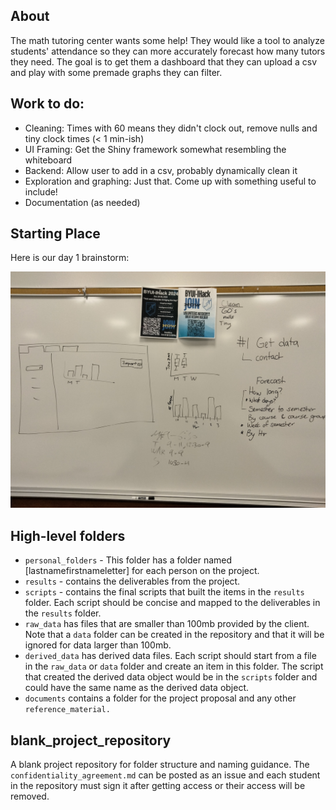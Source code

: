 ## About

The math tutoring center wants some help! They would like a tool to analyze students' attendance so they can more accurately forecast how many tutors they need. The goal is to get them a dashboard that they can upload a csv and play with some premade graphs they can filter.

## Work to do:

- Cleaning: Times with 60 means they didn't clock out, remove nulls and tiny clock times (< 1 min-ish)
- UI Framing: Get the Shiny framework somewhat resembling the whiteboard
- Backend: Allow user to add in a csv, probably dynamically clean it
- Exploration and graphing: Just that. Come up with something useful to include!
- Documentation (as needed)

## Starting Place
Here is our day 1 brainstorm:

![Day 1 Whiteboard Plan](raw_data/Day1_Whiteboard_Plan.jpg)

## High-level folders

- `personal_folders` - This folder has a folder named [lastnamefirstnameletter] for each person on the project.
- `results` - contains the deliverables from the project.
- `scripts` - contains the final scripts that built the items in the `results` folder.  Each script should be concise and mapped to the deliverables in the `results` folder.
- `raw_data` has files that are smaller than 100mb provided by the client.  Note that a `data` folder can be created in the repository and that it will be ignored for data larger than 100mb.
- `derived_data` has derived data files.  Each script should start from a file in the `raw_data` or `data` folder and create an item in this folder.  The script that created the derived data object would be in the `scripts` folder and could have the same name as the derived data object.
- `documents` contains a folder for the project proposal and any other `reference_material.`

## blank_project_repository

A blank project repository for folder structure and naming guidance.  The `confidentiality_agreement.md` can be posted as an issue and each student in the repository must sign it after getting access or their access will be removed.
